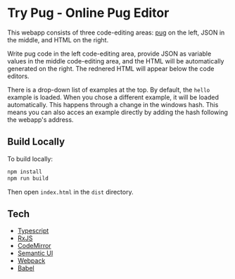 # Try Pug - Online Pug Editor

This webapp consists of three code-editing areas: [pug](https://pugjs.org) on the left, JSON in the middle, and HTML on the right.

Write pug code in the left code-editing area, provide JSON as variable values in the middle code-editing area, and the HTML will be automatically generated on the right. The rednered HTML will appear below the code editors.

There is a drop-down list of examples at the top. By default, the `hello` example is loaded. When you chose a different example, it will be loaded automatically. This happens through a change in the windows hash. This means you can also acces an example directly by adding the hash following the webapp's address.

## Build Locally

To build locally:

```bash
npm install
npm run build
```

Then open `index.html` in the `dist` directory.

## Tech

* [Typescript](https://www.typescriptlang.org/)
* [RxJS](http://reactivex.io/rxjs/)
* [CodeMirror](https://codemirror.net/)
* [Semantic UI](https://semantic-ui.com/)
* [Webpack](https://webpack.js.org/)
* [Babel](https://babeljs.io/)
